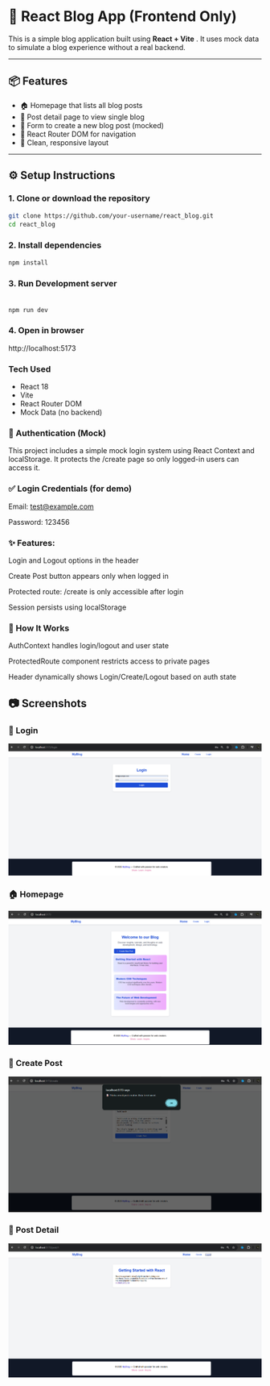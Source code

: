 # 📝 React Blog App (Frontend Only)

This is a simple blog application built using **React + Vite** . It uses mock data to simulate a blog experience without a real backend.

---

## 📦 Features

- 🏠 Homepage that lists all blog posts
- 📄 Post detail page to view single blog
- 📝 Form to create a new blog post (mocked)
- 🔁 React Router DOM for navigation
- 📱 Clean, responsive layout

---

## ⚙️ Setup Instructions

### 1. Clone or download the repository

```bash
git clone https://github.com/your-username/react_blog.git
cd react_blog
```

### 2. Install dependencies
```bash
npm install

```

### 3. Run Development server
```bash

npm run dev
```


### 4. Open in browser
http://localhost:5173

### Tech Used

- React 18
- Vite
- React Router DOM
- Mock Data (no backend)

### 🔐 Authentication (Mock)
This project includes a simple mock login system using React Context and localStorage. It protects the /create page so only logged-in users can access it.

### ✅ Login Credentials (for demo)
Email: test@example.com

Password: 123456

### ✨ Features:
Login and Logout options in the header

Create Post button appears only when logged in

Protected route: /create is only accessible after login

Session persists using localStorage

### 🧭 How It Works
AuthContext handles login/logout and user state

ProtectedRoute component restricts access to private pages

Header dynamically shows Login/Create/Logout based on auth state

## 📷 Screenshots

### 🔐 Login
![Login Screenshot](./screenshots/login.png)

### 🏠 Homepage
![Homepage Screenshot](./screenshots/homepage.png)

### 📝 Create Post
![Create Post Screenshot](./screenshots/create_post.png)

### 📄 Post Detail
![Post Detail Screenshot](./screenshots/post_detail.png)

